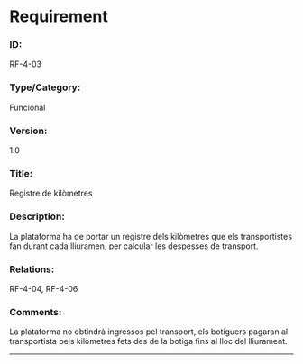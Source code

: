 # Requirement

### ID:
RF-4-03

### Type/Category:
Funcional

### Version:
1.0

### Title:
Registre de kilòmetres

### Description:
La plataforma ha de portar un registre dels kilòmetres que els transportistes fan durant cada lliuramen, per calcular les despesses de transport.

### Relations:
RF-4-04, RF-4-06

### Comments:
La plataforma no obtindrà ingressos pel transport, els botiguers pagaran al transportista pels kilòmetres fets des de la botiga fins al lloc del lliurament.

---